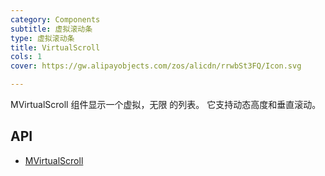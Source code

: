 ```yaml
---
category: Components
subtitle: 虚拟滚动条
type: 虚拟滚动条
title: VirtualScroll
cols: 1
cover: https://gw.alipayobjects.com/zos/alicdn/rrwbSt3FQ/Icon.svg

---
```


MVirtualScroll 组件显示一个虚拟，无限 的列表。 它支持动态高度和垂直滚动。

## API

- [MVirtualScroll](/docs/api/MVirtualScroll)
